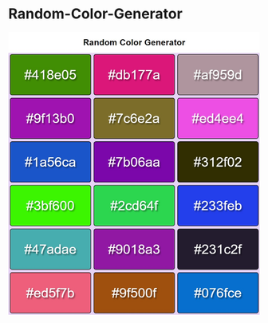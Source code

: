 # Random-Color-Generator


<img src="https://raw.githubusercontent.com/Saroar-Islam/Random-Color-Generator/main/Random-Color-Generator.jpg?token=GHSAT0AAAAAACEH62YWUD767T67T7GKSSAGZG56IXA" >
